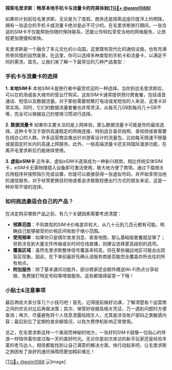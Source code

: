 **探索毛里求斯：畅享本地手机卡与流量卡的完美体验[[TG💪+ @esim1088](https://t.me/s/esim1088)]**

如果你计划前往毛里求斯，无论是为了度假、商务还是探索这座印度洋上的明珠，拥有一张适合的手机卡或流量卡绝对是必不可少的。在毛里求斯旅行期间，一张合适的SIM卡不仅能帮助你随时保持联系，还能让你轻松享受当地的网络服务，让旅程更加便捷和愉快。

毛里求斯是一个融合了多元文化的小岛国，这里既有现代化的通信设施，也有充满热带风情的自然美景。在这里，你可以选择多种类型的手机卡和流量卡，以满足不同的需求。首先，让我们来了解一下最常见的几种产品类型：

### 手机卡与流量卡的选择

**1. 本地SIM卡**
本地SIM卡是旅行者中最受欢迎的一种选择。当你到达毛里求斯后，可以在机场或各大城市的营业厅购买。这些SIM卡通常提供预付费套餐，包括语音通话、短信以及数据流量。对于那些需要频繁打电话或发短信的人来说，这类卡非常实用。同时，它们的数据流量套餐也非常灵活，从每天几GB到每月几十GB不等，完全可以根据自己的使用习惯进行选择。

**2. 数据流量卡**
如果你主要关注的是上网体验，那么数据流量卡可能是你的最佳选择。这种卡专注于提供高速稳定的网络连接，特别适合喜欢拍照、录视频或者需要在线办公的人群。许多运营商会推出针对游客设计的流量包，比如每天限速不限量或是固定时长内的高速上网服务。此外，一些高端流量卡还支持国际漫游功能，在离开毛里求斯后仍能继续使用。

**3. 虚拟eSIM卡**
近年来，虚拟eSIM卡逐渐成为一种新兴趋势。相比传统实体SIM卡，eSIM卡无需物理插入设备即可激活使用，极大地方便了携带。通过下载相关应用程序并按照指引完成设置，你就可以直接获得一张虚拟号码，并开始享用当地的通信服务。对于经常更换目的地或者追求极致轻便出行方式的朋友来说，这是一种非常不错的选择。

### 如何挑选最适合自己的产品？

在决定购买哪款产品之前，有几个关键因素需要考虑清楚：

- **预算范围**：不同类型的SIM卡价格差异较大，从几十元到几百元都有可能。明确自己能够接受的价格区间有助于缩小范围。
- **使用频率**：如果你只是偶尔发发消息、查查地图，那么基础版套餐就足够了；但若涉及到大量文件传输或长时间在线直播，则建议选择更高级别的选项。
- **覆盖区域**：虽然毛里求斯整体信号覆盖率较高，但在某些偏远地区可能会出现盲区现象。因此，在下单前最好先确认该服务商是否能完全覆盖你所去往的所有地点。
- **附加服务**：除了基本通讯功能外，部分商家还会额外赠送Wi-Fi热点分享权限、免费拨打特定号码等增值服务。这些都值得留意一下哦！

### 小贴士&注意事项

最后再给大家分享几个小技巧吧！首先，记得提前做好功课，了解清楚各个运营商之间的优劣对比后再做决策；其次，保管好收据及相关凭证，万一遇到问题时方便查询；再次，尽量避免将个人信息泄露给陌生人，尤其是涉及账户密码之类敏感内容；最后别忘了定期检查余额情况，以免欠费停机影响正常使用。

总之，在毛里求斯这样一个美丽而神秘的地方，一张好的SIM卡就像一位贴心的导游一样陪伴着你度过每一天的美好时光。无论你是初次来访的新手玩家还是经验丰富的老鸟达人，相信都能找到让自己满意的解决方案。快行动起来吧，让毛里求斯之旅因有了良好的通讯保障而更加精彩难忘！

[[TG💪+ @esim1088](https://t.me/s/esim1088) ![Image](https://i.postimg.cc/4NQfJmqS/Snipaste-2025-05-13-00-14-12.png)]